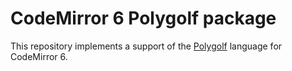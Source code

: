 # CodeMirror 6 Polygolf package

This repository implements a support of the [Polygolf](https://github.com/jared-hughes/polygolf) language for CodeMirror 6.
